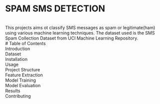 # SPAM SMS DETECTION
<br/>
This projects aims ot classify SMS messages as spam or legitimate(ham) using various machine learning techniques. The dataset used
is the SMS Spam Collection Dataset from UCI Machine Learning Repository.
<br/>
# Table of Contents
<br/>
Introduction<br/>
Dataset<br/>
Installation<br/>
Usage<br/>
Project Structure<br/>
Feature Extraction<br/>
Model Training<br/>
Model Evaluation<br/>
Results<br/>
Contributing<br/>
